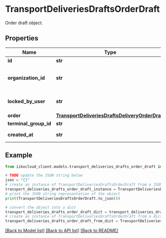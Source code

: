 # TransportDeliveriesDraftsOrderDraft

Order draft object.

## Properties

Name | Type | Description | Notes
------------ | ------------- | ------------- | -------------
**id** | **str** | Order ID. | 
**organization_id** | **str** | Organization ID.                Can be obtained by &#x60;/api/1/organizations&#x60; operation. | 
**locked_by_user** | **str** | ID of the employee, who is editing this draft. | [optional] 
**order** | [**TransportDeliveriesDraftsDeliveryOrderDraft**](TransportDeliveriesDraftsDeliveryOrderDraft.md) | Order. | 
**terminal_group_id** | **str** | Terminal group ID. | [optional] 
**created_at** | **str** | Draft creation time (UTC). | 

## Example

```python
from iikocloud_client.models.transport_deliveries_drafts_order_draft import TransportDeliveriesDraftsOrderDraft

# TODO update the JSON string below
json = "{}"
# create an instance of TransportDeliveriesDraftsOrderDraft from a JSON string
transport_deliveries_drafts_order_draft_instance = TransportDeliveriesDraftsOrderDraft.from_json(json)
# print the JSON string representation of the object
print(TransportDeliveriesDraftsOrderDraft.to_json())

# convert the object into a dict
transport_deliveries_drafts_order_draft_dict = transport_deliveries_drafts_order_draft_instance.to_dict()
# create an instance of TransportDeliveriesDraftsOrderDraft from a dict
transport_deliveries_drafts_order_draft_from_dict = TransportDeliveriesDraftsOrderDraft.from_dict(transport_deliveries_drafts_order_draft_dict)
```
[[Back to Model list]](../README.md#documentation-for-models) [[Back to API list]](../README.md#documentation-for-api-endpoints) [[Back to README]](../README.md)


